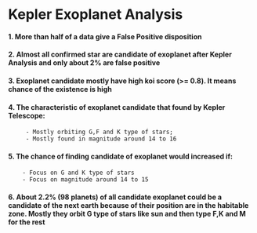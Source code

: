 # Kepler Exoplanet Analysis

#### 1. More than half of a data give a False Positive disposition
#### 2. Almost all confirmed star are candidate of exoplanet after Kepler Analysis and only about 2% are false positive
#### 3. Exoplanet candidate mostly have high koi score (>= 0.8). It means chance of the existence is high
#### 4. The characteristic of exoplanet candidate that found by Kepler Telescope:
         - Mostly orbiting G,F and K type of stars;
         - Mostly found in magnitude around 14 to 16
#### 5. The chance of finding candidate of exoplanet would increased if:
        - Focus on G and K type of stars
        - Focus on magnitude around 14 to 15
#### 6. About 2.2% (98 planets) of all candidate exoplanet could be a candidate of the next earth because of their position are in the habitable zone. Mostly they orbit G type of stars like sun and then type F,K and M for the rest
